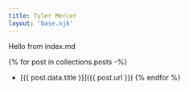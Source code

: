 ```yaml
---
title: Tyler Mercer
layout: 'base.njk'
---
```


Hello from index.md

{% for post in collections.posts -%}
- [{{ post.data.title }}]({{ post.url }})
{% endfor %}